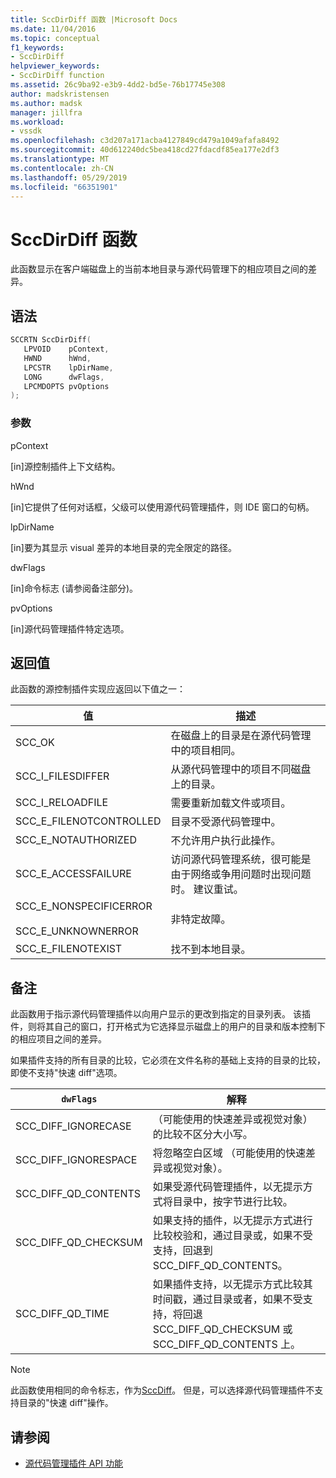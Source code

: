 ```yaml
---
title: SccDirDiff 函数 |Microsoft Docs
ms.date: 11/04/2016
ms.topic: conceptual
f1_keywords:
- SccDirDiff
helpviewer_keywords:
- SccDirDiff function
ms.assetid: 26c9ba92-e3b9-4dd2-bd5e-76b17745e308
author: madskristensen
ms.author: madsk
manager: jillfra
ms.workload:
- vssdk
ms.openlocfilehash: c3d207a171acba4127849cd479a1049afafa8492
ms.sourcegitcommit: 40d612240dc5bea418cd27fdacdf85ea177e2df3
ms.translationtype: MT
ms.contentlocale: zh-CN
ms.lasthandoff: 05/29/2019
ms.locfileid: "66351901"
---
```

# <a name="sccdirdiff-function"></a>SccDirDiff 函数
此函数显示在客户端磁盘上的当前本地目录与源代码管理下的相应项目之间的差异。

## <a name="syntax"></a>语法

```cpp
SCCRTN SccDirDiff(
   LPVOID    pContext,
   HWND      hWnd,
   LPCSTR    lpDirName,
   LONG      dwFlags,
   LPCMDOPTS pvOptions
);
```

### <a name="parameters"></a>参数
 pContext

[in]源控制插件上下文结构。

 hWnd

[in]它提供了任何对话框，父级可以使用源代码管理插件，则 IDE 窗口的句柄。

 lpDirName

[in]要为其显示 visual 差异的本地目录的完全限定的路径。

 dwFlags

[in]命令标志 (请参阅备注部分)。

 pvOptions

[in]源代码管理插件特定选项。

## <a name="return-value"></a>返回值
 此函数的源控制插件实现应返回以下值之一：

|值|描述|
|-----------|-----------------|
|SCC_OK|在磁盘上的目录是在源代码管理中的项目相同。|
|SCC_I_FILESDIFFER|从源代码管理中的项目不同磁盘上的目录。|
|SCC_I_RELOADFILE|需要重新加载文件或项目。|
|SCC_E_FILENOTCONTROLLED|目录不受源代码管理中。|
|SCC_E_NOTAUTHORIZED|不允许用户执行此操作。|
|SCC_E_ACCESSFAILURE|访问源代码管理系统，很可能是由于网络或争用问题时出现问题时。 建议重试。|
|SCC_E_NONSPECIFICERROR<br /><br /> SCC_E_UNKNOWNERROR|非特定故障。|
|SCC_E_FILENOTEXIST|找不到本地目录。|

## <a name="remarks"></a>备注
 此函数用于指示源代码管理插件以向用户显示的更改到指定的目录列表。 该插件，则将其自己的窗口，打开格式为它选择显示磁盘上的用户的目录和版本控制下的相应项目之间的差异。

 如果插件支持的所有目录的比较，它必须在文件名称的基础上支持的目录的比较，即使不支持"快速 diff"选项。

|`dwFlags`|解释|
|---------------|--------------------|
|SCC_DIFF_IGNORECASE|（可能使用的快速差异或视觉对象） 的比较不区分大小写。|
|SCC_DIFF_IGNORESPACE|将忽略空白区域 （可能使用的快速差异或视觉对象）。|
|SCC_DIFF_QD_CONTENTS|如果受源代码管理插件，以无提示方式将目录中，按字节进行比较。|
|SCC_DIFF_QD_CHECKSUM|如果支持的插件，以无提示方式进行比较校验和，通过目录或，如果不受支持，回退到 SCC_DIFF_QD_CONTENTS。|
|SCC_DIFF_QD_TIME|如果插件支持，以无提示方式比较其时间戳，通过目录或者，如果不受支持，将回退 SCC_DIFF_QD_CHECKSUM 或 SCC_DIFF_QD_CONTENTS 上。|

> [!NOTE]
> 此函数使用相同的命令标志，作为[SccDiff](../extensibility/sccdiff-function.md)。 但是，可以选择源代码管理插件不支持目录的"快速 diff"操作。

## <a name="see-also"></a>请参阅
- [源代码管理插件 API 功能](../extensibility/source-control-plug-in-api-functions.md)